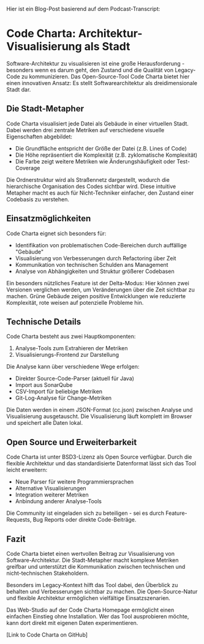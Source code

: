 Hier ist ein Blog-Post basierend auf dem Podcast-Transcript:

# Code Charta: Architektur-Visualisierung als Stadt

Software-Architektur zu visualisieren ist eine große Herausforderung - besonders wenn es darum geht, den Zustand und die Qualität von Legacy-Code zu kommunizieren. Das Open-Source-Tool Code Charta bietet hier einen innovativen Ansatz: Es stellt Softwarearchitektur als dreidimensionale Stadt dar.

## Die Stadt-Metapher

Code Charta visualisiert jede Datei als Gebäude in einer virtuellen Stadt. Dabei werden drei zentrale Metriken auf verschiedene visuelle Eigenschaften abgebildet:

- Die Grundfläche entspricht der Größe der Datei (z.B. Lines of Code)
- Die Höhe repräsentiert die Komplexität (z.B. zyklomatische Komplexität) 
- Die Farbe zeigt weitere Metriken wie Änderungshäufigkeit oder Test-Coverage

Die Ordnerstruktur wird als Straßennetz dargestellt, wodurch die hierarchische Organisation des Codes sichtbar wird. Diese intuitive Metapher macht es auch für Nicht-Techniker einfacher, den Zustand einer Codebasis zu verstehen.

## Einsatzmöglichkeiten

Code Charta eignet sich besonders für:

- Identifikation von problematischen Code-Bereichen durch auffällige "Gebäude"
- Visualisierung von Verbesserungen durch Refactoring über Zeit
- Kommunikation von technischen Schulden ans Management
- Analyse von Abhängigkeiten und Struktur größerer Codebasen

Ein besonders nützliches Feature ist der Delta-Modus: Hier können zwei Versionen verglichen werden, um Veränderungen über die Zeit sichtbar zu machen. Grüne Gebäude zeigen positive Entwicklungen wie reduzierte Komplexität, rote weisen auf potenzielle Probleme hin.

## Technische Details

Code Charta besteht aus zwei Hauptkomponenten:

1. Analyse-Tools zum Extrahieren der Metriken
2. Visualisierungs-Frontend zur Darstellung

Die Analyse kann über verschiedene Wege erfolgen:
- Direkter Source-Code-Parser (aktuell für Java)
- Import aus SonarQube 
- CSV-Import für beliebige Metriken
- Git-Log-Analyse für Change-Metriken

Die Daten werden in einem JSON-Format (cc.json) zwischen Analyse und Visualisierung ausgetauscht. Die Visualisierung läuft komplett im Browser und speichert alle Daten lokal.

## Open Source und Erweiterbarkeit

Code Charta ist unter BSD3-Lizenz als Open Source verfügbar. Durch die flexible Architektur und das standardisierte Datenformat lässt sich das Tool leicht erweitern:

- Neue Parser für weitere Programmiersprachen
- Alternative Visualisierungen 
- Integration weiterer Metriken
- Anbindung anderer Analyse-Tools

Die Community ist eingeladen sich zu beteiligen - sei es durch Feature-Requests, Bug Reports oder direkte Code-Beiträge.

## Fazit

Code Charta bietet einen wertvollen Beitrag zur Visualisierung von Software-Architektur. Die Stadt-Metapher macht komplexe Metriken greifbar und unterstützt die Kommunikation zwischen technischen und nicht-technischen Stakeholdern. 

Besonders im Legacy-Kontext hilft das Tool dabei, den Überblick zu behalten und Verbesserungen sichtbar zu machen. Die Open-Source-Natur und flexible Architektur ermöglichen vielfältige Einsatzszenarien.

Das Web-Studio auf der Code Charta Homepage ermöglicht einen einfachen Einstieg ohne Installation. Wer das Tool ausprobieren möchte, kann dort direkt mit eigenen Daten experimentieren.

[Link to Code Charta on GitHub]